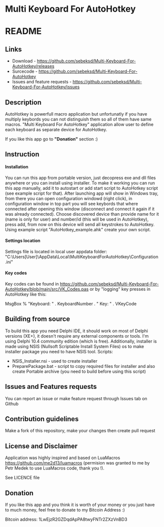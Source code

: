 # Multi Keyboard For AutoHotkey #


# README #

## Links ##

* Download - https://github.com/sebeksd/Multi-Keyboard-For-AutoHotkey/releases
* Surcecode - https://github.com/sebeksd/Multi-Keyboard-For-AutoHotkey
* Issues and feature requests - https://github.com/sebeksd/Multi-Keyboard-For-AutoHotkey/issues


## Description ##
AutoHotkey is powerfull macro application but unfortunatly if you have multiply keybords you can not distinguish them so all of them have same macros.
"Multi Keyboard For AutoHotkey" application allow user to define each keyboard as separate device for AutoHotkey.

If you like this app go to **"Donation"** section :)

## Instruction ##

#### Installation ####
You can run this app from portable version, just decopress exe and dll files anywhere or you can install using installer.
To make it working you can run this app manually, add it to autostart or add start script to AutoHotkey script (see example script for that).
After launching app will show in Windows tray, from there you can open configuration windowd (right click), in configuration window in top part you will see keybords that where connected after opening this window (disconnect and connect it again if it was already connected). Choose discovered device than provide name for it (name is only for user) and number/id (this will be used in AutoHotkey), press add, from now on this device will send all keystrokes to AutoHotkey.
Using example script "AutoHotkey_example.ahk" create your own script.

#### Settings location ####
Settings file is located in local user appdata folder:
"C:\Users\[User]\AppData\Local\MultiKeyboardForAutoHotkey\Configuration.ini"

#### Key codes ####
Key codes can be found in https://github.com/sebeksd/Multi-Keyboard-For-AutoHotkey/blob/main/src/VK_Codes.pas
or by "logging" key presses in AutoHotkey like this:

MsgBox % "Keyboard: " . KeyboardNumber . " Key: " . VKeyCode

## Building from source ##

To build this app you need Delphi IDE, it should work on most of Delphi versions (XE+), it doesn't require any external components or tools. I'm using Delphi 10.4 community edition (which is free).
Additionally, installer is made using NSIS (Nullsoft Scriptable Install System Files) os to make installer package you need to have NSIS tool.
Scripts:
- NSIS_Installer.nsi - used to create installer
- PreparePackage.bat - script to copy required files for installer and also create Portable archive (you need to build before using this script)

## Issues and Features requests ##

You can report an issue or make feature request through Issues tab on Github

## Contribution guidelines ##

Make a fork of this repository, make your changes then create pull request

## License and Disclaimer ##
Application was highly inspired and based on LuaMacros https://github.com/me2d13/luamacros (permision was granted to me by Petr Medek to use LuaMacros code, thank you !).
	
See LICENCE file

## Donation ##
If you like this app and you think it is worth of your money or you just have to much money, feel free to donate to my Bitcoin Address :)

Bitcoin address: 1LwEjzR2GZDqdApPA8twyFNTr2ZXzVnBD3
